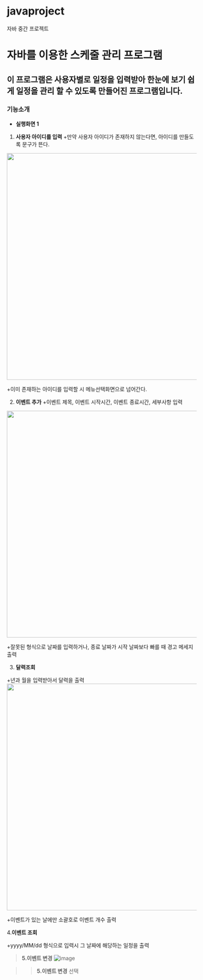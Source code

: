 # javaproject
자바 중간 프로젝트

# 자바를 이용한 스케줄 관리 프로그램

이 프로그램은 사용자별로 일정을 입력받아 한눈에 보기 쉽게 일정을 관리 할 수 있도록 만들어진 프로그램입니다.
-----------
### 기능소개
+ **실행화면 1**

1. **사용자 아이디를 입력**
+만약 사용자 아이디가 존재하지 않는다면, 아이디를 만들도록 문구가 뜬다.
<img src = "https://github.com/user-attachments/assets/70a05f0d-9925-4b1c-9212-34beee27c4ff" width = "1000" height="600"/>


+이미 존재하는 아이디를 입력할 시 메뉴선택화면으로 넘어간다.


2. **이벤트 추가**
+이벤트 제목, 이벤트 시작시간, 이벤트 종료시간, 세부사항 입력
<img src = "https://github.com/user-attachments/assets/1ade8339-2bf4-4b03-a8f6-b453c4162427" width = "1000" height="600"/>


+잘못된 형식으로 날짜를 입력하거나, 종료 날짜가 시작 날짜보다 빠를 때 경고 메세지 출력


3. **달력조회**


+년과 월을 입력받아서 달력을 출력
<img src = "https://github.com/user-attachments/assets/a745e6e1-9ee6-4dc1-92c1-e1e816f25afc" width = "1000" height="600"/>


+이벤트가 있는 날에만 소괄호로 이벤트 개수 출력


4.**이벤트 조회**


+yyyy/MM/dd 형식으로 입력시 그 날짜에 해당하는 일정을 출력


> **5.이벤트 변경**
![image](https://github.com/user-attachments/assets/f6c523ac-7aa3-4408-9101-07f71f86514f)



> >**5.이벤트 변경** 선택
> > >



